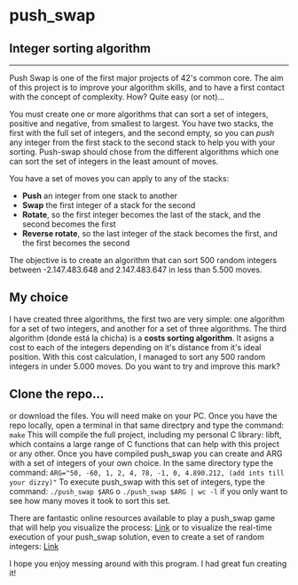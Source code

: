 # push_swap
## Integer sorting algorithm
---
Push Swap is one of the first major projects of 42's common core. The aim of this project is to improve your algorithm skills, and to have a first contact with the concept of complexity. How? Quite easy (or not)...

You must create one or more algorithms that can sort a set of integers, positive and negative, from smallest to largest. You have two stacks, the first with the full set of integers, and the second empty, so you can *push* any integer from the first stack to the second stack to help you with your sorting. Push-swap should chose from the different algorithms which one can sort the set of integers in the least amount of moves.

You have a set of moves you can apply to any of the stacks:
  * __Push__ an integer from one stack to another
  * __Swap__ the first integer of a stack for the second
  * __Rotate__, so the first integer becomes the last of the stack, and the second becomes the first
  * __Reverse rotate__, so the last integer of the stack becomes the first, and the first becomes the second

The objective is to create an algorithm that can sort 500 random integers between -2.147.483.648 and 2.147.483.647 in less than 5.500 moves.

## My choice
I have created three algorithms, the first two are very simple: one algorithm for a set of two integers, and another for a set of three algorithms. The third algorithm (donde está la chicha) is a __costs sorting algorithm__. It asigns a cost to each of the integers depending on it's distance from it's ideal position.
With this cost calculation, I managed to sort any 500 random integers in under 5.000 moves. Do you want to try and improve this mark?

## Clone the repo...
or download the files. You will need make on your PC. Once you have the repo locally, open a terminal in that same directpry and type the command:
`make`
This will compile the full project, including my personal C library: libft, which contains a large range of C functions that can help with this project or any other.
Once you have compiled push_swap you can create and ARG with a set of integers of your own choice. In the same directory type the command:
`ARG="50, -60, 1, 2, 4, 78, -1, 0, 4.890.212, (add ints till your dizzy)"`
To execute push_swap with this set of integers, type the command:
`./push_swap $ARG`
o
`./push_swap $ARG | wc -l` if you only want to see how many moves it took to sort this set.

There are fantastic online resources available to play a push_swap game that will help you visualize the process:
[Link](https://vscza.itch.io/push-swap)
or to visualize the real-time execution of your push_swap solution, even to create a set of random integers:
[Link](https://push-swap-visualizer.vercel.app/)

I hope you enjoy messing around with this program. I had great fun creating it!
